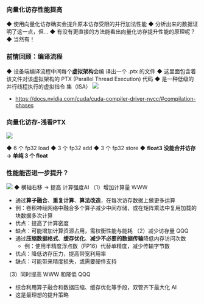 ### 向量化访存性能提高

◆ 使用向量化访存确实会提升原本访存受限的并行加法性能 
◆ 分析出来的数据证明了这一点，但… 
◆ 有没有更直接的方法能看出向量化访存提升性能的原理呢？ 
◆ 当然有！

### 前情回顾：编译流程
◆ 设备端编译流程中间每个**虚拟架构**会编 译出一个 .ptx 的文件 
◆ 这里面包含着该文件对该虚拟架构的 PTX (Parallel Thread Execution) 代码 
◆ 是一种低级的并行线程执行的虚拟指令 集（ISA）
![](asserts/Pasted%20image%2020250812201436.png)

- https://docs.nvidia.com/cuda/cuda-compiler-driver-nvcc/#compilation-phases

### 向量化访存-浅看PTX

![](asserts/Pasted%20image%2020250812201812.png)

◆ 6 个 fp32 load 
◆ 3 个 fp32 add 
◆ 3 个 fp32 store 
◆ **float3 没能合并访存 → 单纯 3 个 float**

### 性能能否进一步提升？
![](asserts/Pasted%20image%2020250812202018.png)
◆ 横轴右移 → 提高 计算强度AI 
（1）增加计算量 WWW
- 通过**算子融合**、**重复计算**、**算法改造**，在每次访存数据上做更多运算
- 例：卷积神经网络中融合多个算子减少中间存储，或在矩阵乘法中复用加载的块数据多次计算
- 优点：提高了计算密度
- 缺点：可能增加计算资源占用，需权衡性能与能耗
（2）减少访存量 QQQ
- 通过**压缩数据格式**、**缓存优化**、**减少不必要的数据传输**降低内存访问次数
	- 例：使用半精度浮点数（FP16）代替单精度，减少传输字节数
- 优点：降低访存压力，提高带宽利用率
- 缺点：可能带来精度损失，或需要硬件支持

（3）同时提高 WWW 和降低 QQQ
- 综合利用算子融合和数据压缩、缓存优化等手段，双管齐下最大化 AI
- 这是最理想的提升策略